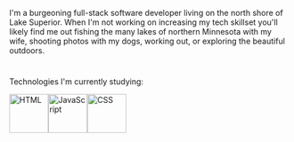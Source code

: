 I'm a burgeoning full-stack software developer living on the north shore of Lake Superior.  When I'm not working on increasing my tech skillset you'll likely find me out fishing the many lakes of northern Minnesota with my wife, shooting photos with my dogs, working out, or exploring the beautiful outdoors.
<h1></h1>
Technologies I'm currently studying:

<img align="center" src="https://user-images.githubusercontent.com/25181517/117447535-f00a3a00-af3d-11eb-89bf-45aaf56dbaf1.png" alt="HTML" height="70" width="70"><img align="center" src="https://user-images.githubusercontent.com/25181517/117447155-6a868a00-af3d-11eb-9cfe-245df15c9f3f.png" alt="JavaScript" height="70" width="70"><img align="center" src="https://user-images.githubusercontent.com/25181517/183898674-75a4a1b1-f960-4ea9-abcb-637170a00a75.png" alt="CSS" height="70" width="70">

 
<!--
**lukeddm/lukeddm** is a ✨ _special_ ✨ repository because its `README.md` (this file) appears on your GitHub profile.

jokeoftheday card is <img src="https://readme-jokes.vercel.app/api?theme=watermelon" alt="Jokes Card"/>

Here are some ideas to get you started:

- 🔭 I’m currently working on ...
- 🌱 I’m currently learning ...
- 👯 I’m looking to collaborate on ...
- 🤔 I’m looking for help with ...
- 💬 Ask me about ...
- 📫 How to reach me: ...
- 😄 Pronouns: ...
- ⚡ Fun fact: ...
-->
